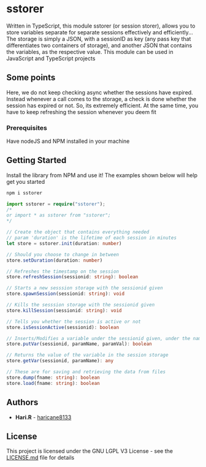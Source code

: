 # sstorer

Written in TypeScript, this module sstorer (or session storer), allows you to store variables separate for separate sessions effectively and efficiently... The storage is simply a JSON, with a sessionID as key (any pass key that differentiates two containers of storage), and another JSON that contains the variables, as the respective value. This module can be used in JavaScript and TypeScript projects

## Some points

Here, we do not keep checking async whether the sessions have expired. Instead whenever a call comes to the storage, a check is done whether the session has expired or not. So, its extremely efficient. At the same time, you have to keep refreshing the session whenever you deem fit

### Prerequisites

Have nodeJS and NPM installed in your machine

## Getting Started

Install the library from NPM and use it! The examples shown below will help get you started

```powershell
npm i sstorer
```

```ts
import sstorer = require("sstorer");
/*
or import * as sstorer from "sstorer";
*/

// Create the object that contains everything needed
// param 'duration' is the lifetime of each session in minutes
let store = sstorer.init(duration: number)

// Should you choose to change in between
store.setDuration(duration: number)

// Refreshes the timestamp on the session
store.refreshSession(sessionid: string): boolean

// Starts a new sesssion storage with the sessionid given
store.spawnSession(sessionid: string): void

// Kills the sesssion storage with the sessionid given
store.killSession(sessionid: string): void

// Tells you whether the session is active or not
store.isSessionActive(sessionid): boolean

// Inserts/Modifies a variable under the sessionid given, under the name paramName and the value paramValue
store.putVar(sessionid, paramName, paramVal): boolean

// Returns the value of the variable in the session storage
store.getVar(sessionid, paramName): any 

// These are for saving and retrieving the data from files
store.dump(fname: string): boolean
store.load(fname: string): boolean
```

## Authors

* **Hari.R** - [haricane8133](https://github.com/haricane8133)

## License

This project is licensed under the GNU LGPL V3  License - see the [LICENSE.md](LICENSE.md) file for details
